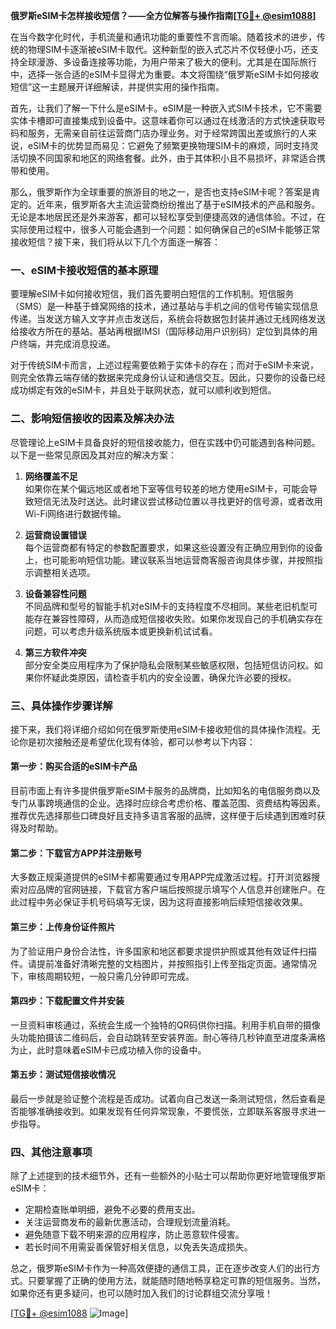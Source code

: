**俄罗斯eSIM卡怎样接收短信？——全方位解答与操作指南[[TG💪+ @esim1088](https://t.me/s/esim1088)]**

在当今数字化时代，手机流量和通讯功能的重要性不言而喻。随着技术的进步，传统的物理SIM卡逐渐被eSIM卡取代。这种新型的嵌入式芯片不仅轻便小巧，还支持全球漫游、多设备连接等功能，为用户带来了极大的便利。尤其是在国际旅行中，选择一张合适的eSIM卡显得尤为重要。本文将围绕“俄罗斯eSIM卡如何接收短信”这一主题展开详细解读，并提供实用的操作指南。

首先，让我们了解一下什么是eSIM卡。eSIM是一种嵌入式SIM卡技术，它不需要实体卡槽即可直接集成到设备中。这意味着你可以通过在线激活的方式快速获取号码和服务，无需亲自前往运营商门店办理业务。对于经常跨国出差或旅行的人来说，eSIM卡的优势显而易见：它避免了频繁更换物理SIM卡的麻烦，同时支持灵活切换不同国家和地区的网络套餐。此外，由于其体积小且不易损坏，非常适合携带和使用。

那么，俄罗斯作为全球重要的旅游目的地之一，是否也支持eSIM卡呢？答案是肯定的。近年来，俄罗斯各大主流运营商纷纷推出了基于eSIM技术的产品和服务。无论是本地居民还是外来游客，都可以轻松享受到便捷高效的通信体验。不过，在实际使用过程中，很多人可能会遇到一个问题：如何确保自己的eSIM卡能够正常接收短信？接下来，我们将从以下几个方面逐一解答：

### 一、eSIM卡接收短信的基本原理

要理解eSIM卡如何接收短信，我们首先要明白短信的工作机制。短信服务（SMS）是一种基于蜂窝网络的技术，通过基站与手机之间的信号传输实现信息传递。当发送方输入文字并点击发送后，系统会将数据包封装并通过无线网络发送给接收方所在的基站。基站再根据IMSI（国际移动用户识别码）定位到具体的用户终端，并完成消息投递。

对于传统SIM卡而言，上述过程需要依赖于实体卡的存在；而对于eSIM卡来说，则完全依靠云端存储的数据来完成身份认证和通信交互。因此，只要你的设备已经成功绑定有效的eSIM卡，并且处于联网状态，就可以顺利收到短信。

### 二、影响短信接收的因素及解决办法

尽管理论上eSIM卡具备良好的短信接收能力，但在实践中仍可能遇到各种问题。以下是一些常见原因及其对应的解决方案：

1. **网络覆盖不足**  
   如果你在某个偏远地区或者地下室等信号较差的地方使用eSIM卡，可能会导致短信无法及时送达。此时建议尝试移动位置以寻找更好的信号源，或者改用Wi-Fi网络进行数据传输。

2. **运营商设置错误**  
   每个运营商都有特定的参数配置要求，如果这些设置没有正确应用到你的设备上，也可能影响短信功能。建议联系当地运营商客服咨询具体步骤，并按照指示调整相关选项。

3. **设备兼容性问题**  
   不同品牌和型号的智能手机对eSIM卡的支持程度不尽相同。某些老旧机型可能存在兼容性障碍，从而造成短信接收失败。如果你发现自己的手机确实存在问题，可以考虑升级系统版本或更换新机试试看。

4. **第三方软件冲突**  
   部分安全类应用程序为了保护隐私会限制某些敏感权限，包括短信访问权。如果你怀疑此类原因，请检查手机内的安全设置，确保允许必要的授权。

### 三、具体操作步骤详解

接下来，我们将详细介绍如何在俄罗斯使用eSIM卡接收短信的具体操作流程。无论你是初次接触还是希望优化现有体验，都可以参考以下内容：

#### 第一步：购买合适的eSIM卡产品
目前市面上有许多提供俄罗斯eSIM卡服务的品牌商，比如知名的电信服务商以及专门从事跨境通信的企业。选择时应综合考虑价格、覆盖范围、资费结构等因素。推荐优先选择那些口碑良好且支持多语言客服的品牌，这样便于后续遇到困难时获得及时帮助。

#### 第二步：下载官方APP并注册账号
大多数正规渠道提供的eSIM卡都需要通过专用APP完成激活过程。打开浏览器搜索对应品牌的官网链接，下载官方客户端后按照提示填写个人信息并创建账户。在此过程中务必保证手机号码填写无误，因为这将直接影响后续短信接收效果。

#### 第三步：上传身份证件照片
为了验证用户身份合法性，许多国家和地区都要求提供护照或其他有效证件扫描件。请提前准备好清晰完整的文档图片，并按照指引上传至指定页面。通常情况下，审核周期较短，一般只需几分钟即可完成。

#### 第四步：下载配置文件并安装
一旦资料审核通过，系统会生成一个独特的QR码供你扫描。利用手机自带的摄像头功能拍摄该二维码后，会自动跳转至安装界面。耐心等待几秒钟直至进度条满格为止，此时意味着eSIM卡已成功植入你的设备中。

#### 第五步：测试短信接收情况
最后一步就是验证整个流程是否成功。试着向自己发送一条测试短信，然后查看是否能够准确接收到。如果发现有任何异常现象，不要慌张，立即联系客服寻求进一步指导。

### 四、其他注意事项

除了上述提到的技术细节外，还有一些额外的小贴士可以帮助你更好地管理俄罗斯eSIM卡：

- 定期检查账单明细，避免不必要的费用支出。
- 关注运营商发布的最新优惠活动，合理规划流量消耗。
- 避免随意下载不明来源的应用程序，防止恶意软件侵害。
- 若长时间不用需妥善保管好相关信息，以免丢失造成损失。

总之，俄罗斯eSIM卡作为一种高效便捷的通信工具，正在逐步改变人们的出行方式。只要掌握了正确的使用方法，就能随时随地畅享稳定可靠的短信服务。当然，如果你还有更多疑问，也可以随时加入我们的讨论群组交流分享哦！

[[TG💪+ @esim1088](https://t.me/s/esim1088) ![Image](https://i.postimg.cc/4NQfJmqS/Snipaste-2025-05-13-00-14-12.png)]